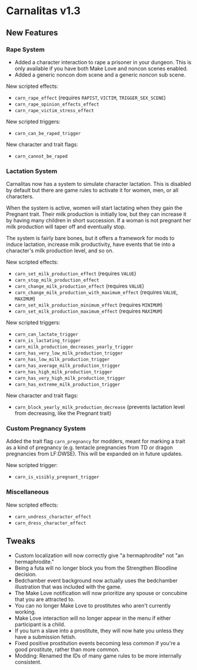 # Carnalitas v1.3

## New Features

### Rape System

* Added a character interaction to rape a prisoner in your dungeon. This is only available if you have both Make Love and noncon scenes enabled.
* Added a generic noncon dom scene and a generic noncon sub scene.

New scripted effects:
* `carn_rape_effect` (requires `RAPIST`, `VICTIM`, `TRIGGER_SEX_SCENE`)
* `carn_rape_opinion_effects_effect`
* `carn_rape_victim_stress_effect`

New scripted triggers:
* `carn_can_be_raped_trigger`

New character and trait flags:
* `carn_cannot_be_raped`

### Lactation System

Carnalitas now has a system to simulate character lactation. This is disabled by default but there are game rules to activate it for women, men, or all characters.

When the system is active, women will start lactating when they gain the Pregnant trait. Their milk production is initially low, but they can increase it by having many children in short succession. If a woman is not pregnant her milk production will taper off and eventually stop.

The system is fairly bare bones, but it offers a framework for mods to induce lactation, increase milk productivity, have events that tie into a character's milk production level, and so on.

New scripted effects:
* `carn_set_milk_production_effect` (requires `VALUE`)
* `carn_stop_milk_production_effect`
* `carn_change_milk_production_effect` (requires `VALUE`)
* `carn_change_milk_production_with_maximum_effect` (requires `VALUE`, `MAXIMUM`)
* `carn_set_milk_production_minimum_effect` (requires `MINIMUM`)
* `carn_set_milk_production_maximum_effect` (requires `MAXIMUM`)

New scripted triggers:
* `carn_can_lactate_trigger`
* `carn_is_lactating_trigger`
* `carn_milk_production_decreases_yearly_trigger`
* `carn_has_very_low_milk_production_trigger`
* `carn_has_low_milk_production_trigger`
* `carn_has_average_milk_production_trigger`
* `carn_has_high_milk_production_trigger`
* `carn_has_very_high_milk_production_trigger`
* `carn_has_extreme_milk_production_trigger`

New character and trait flags:
* `carn_block_yearly_milk_production_decrease` (prevents lactation level from decreasing, like the Pregnant trait)

### Custom Pregnancy System

Added the trait flag `carn_pregnancy` for modders, meant for marking a trait as a kind of pregnancy (e.g. tentacle pregnancies from TD or dragon pregnancies from LF:DWSE). This will be expanded on in future updates.

New scripted trigger:
* `carn_is_visibly_pregnant_trigger`

### Miscellaneous

New scripted effects:
* `carn_undress_character_effect`
* `carn_dress_character_effect`

## Tweaks

* Custom localization will now correctly give "a hermaphrodite" not "an hermaphrodite."
* Being a futa will no longer block you from the Strengthen Bloodline decision.
* Bedchamber event background now actually uses the bedchamber illustration that was included with the game.
* The Make Love notification will now prioritize any spouse or concubine that you are attracted to.
* You can no longer Make Love to prostitutes who aren't currently working.
* Make Love interaction will no longer appear in the menu if either participant is a child.
* If you turn a slave into a prostitute, they will now hate you unless they have a submission fetish.
* Fixed positive prostitution events becoming less common if you're a good prostitute, rather than more common.
* Modding: Renamed the IDs of many game rules to be more internally consistent.